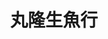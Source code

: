 ---
title: "丸隆生魚行"
description: "丸隆生魚行"
layout: shop
keywords:
  - 美食競賽
  - 台灣美食
  - 美食精選
datePublished: "2025-06-30"
dateModified: "2025-07-04"
city: "台北市"
district: "大同區"
address: "台北市大同區迪化街一段21號"
phone: "0225565276"
geo: "25.054821063443313, 121.51048663938555"
google_map: "https://maps.app.goo.gl/QufstdKZ22jG2S2f8"
footinder: "https://footinder.com.tw/%E5%8F%B0%E5%8C%97%E5%B8%82%E5%A4%A7%E5%90%8C%E5%8D%80/46579/"
official: "https://www.facebook.com/profile.php?id=100063724282954"
award:
  - name: "500盤"
    year: "2024"
    entries:
      - dishes:
          - "味噌湯"

---